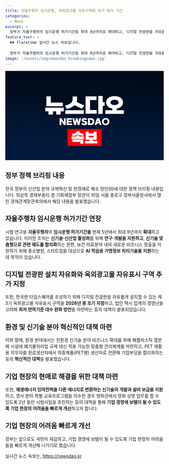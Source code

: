```yaml
---
title: 자율주행차 임시운행, 옥외광고물 자유구역에 추가 허가 기간
categories:
  - News
excerpt: >
  정부가 자율주행차의 임시운행 허가기간을 최대 9년까지로 확대하고, 디지털 전광판을 자유롭게 설치할 수 있는 옥외광고물 자유표시 구역을 추가로 지정했다. 신산업 분야 규제혁신 및 현장애로 해소 방안 발표는 두 번째 현장규제 개선방안이다. 이에 연구·개발 지원, AI 학습용 가명정보 처리기술 지원, 친환경 신기술 분야 확대 등을 포함하는 규제혁신과 현장애로 해소 방안 발표되었다. 이 외에도, 친환경 신기술 분야, 재생에너지, 중소·소상공인 지원 등 다양한 내용들이 담겨 있다.
feature_text: >
  ## flaretime 실시간 뉴스 속보입니다.

  정부가 자율주행차의 임시운행 허가기간을 최대 9년까지로 확대하고, 디지털 전광판을 자유롭게 설치할 수 있는 옥외광고물 자유표시 구역을 추가로 지정했다. 신산업 분야 규제혁신 및 현장애로 해소 방안 발표는 두 번째 현장규제 개선방안이다. 이에 연구·개발 지원, AI 학습용 가명정보 처리기술 지원, 친환경 신기술 분야 확대 등을 포함하는 규제혁신과 현장애로 해소 방안 발표되었다. 이 외에도, 친환경 신기술 분야, 재생에너지, 중소·소상공인 지원 등 다양한 내용들이 담겨 있다.
image: '/assets/img/newsdao_breakingnews.jpg'
---
```


<p><img src="/assets/img/newsdao_breakingnews.jpg" alt="flaretime 속보" /></p>

<h2 data-ke-size="size26">정부 정책 브리핑 내용</h2>

<p data-ke-size="size16">한국 정부의 신산업 분야 규제혁신 및 현장애로 해소 방안(Ⅱ)에 대한 정책 브리핑 내용입니다. 최상목 경제부총리 겸 기획재정부 장관이 10일 서울 종로구 정부서울청사에서 열린 경제관계장관회의에서 해당 내용을 발표했습니다.</p>

<h2 data-ke-size="size26">자율주행차 임시운행 허가기간 연장</h2>

<p data-ke-size="size16">시험·연구용 <b>자율주행차</b>의 <b>임시운행 허가기간을</b> 현재 5년에서 최대 9년까지 <b>확대</b>하고 있습니다. 이러한 조치는 <b>신기술·신산업 활성화</b>를 위해 <b>연구·개발을 지원하고</b>, <b>신기술 맞춤형으로 관련 제도를 합리화</b>하는 한편, 보건·의료분야 내의 새로운 비즈니스 창출을 지원하기 위해 중소병원, 스타트업을 대상으로 <b>AI 학습용 가명정보 처리기술을 지원</b>하는 데 목적이 있습니다.</p>

<h2 data-ke-size="size26">디지털 전광판 설치 자유화와 옥외광고물 자유표시 구역 추가 지정</h2>

<p data-ke-size="size16">또한, 한국판 타임스퀘어를 조성하기 위해 디지털 전광판을 자유롭게 설치할 수 있는 제3기 옥외광고물 자유표시 구역을 <b>2026년 중 조기 지정</b>하고, 법인 택시 업계의 경영난을 고려해 <b>최저 면허기준 대수 완화 방안</b>을 마련하는 등의 대책이 발표되었습니다.</p>

<h2 data-ke-size="size26">환경 및 신기술 분야 혁신적인 대책 마련</h2>

<p data-ke-size="size16">이와 함께, 환경 분야에서는 친환경 신기술 분야 비즈니스 확대를 위해 폐플라스틱 열분해 시설에 폐기물처리업 규제 대신 적용 가능한 맞춤형 관리체계를 마련하고, PET 재활용 의무자를 원료생산자에서 최종제품(PET병) 생산자로 전환해 기업부담을 합리화하는 등의 <b>혁신적인 대책</b>을 발표했습니다.</p>

<h2 data-ke-size="size26">기업 현장의 현애로 해결을 위한 대책 마련</h2>

<p data-ke-size="size16">또한, <b>재생에너지 잉여전력을 다른 에너지로 변환하는 신기술의 개발과 설비 보급을 지원</b>하고, 영사 분야 특별 교육프로그램을 이수한 경우 영화관에서 영화 상영 업무를 할 수 있도록 2년 동안 시범사업을 추진하는 등의 대책을 통해 <b>기업 경영에 보탬이 될 수 있도록 기업 현장의 어려움을 빠르게 개선</b>하고자 합니다.</p>

<h2 data-ke-size="size26">기업 현장의 어려움 빠르게 개선</h2>

<p data-ke-size="size16">정부는 앞으로도 국민이 체감하고, 기업 경영에 보탬이 될 수 있도록 기업 현장의 어려움들을 빠르게 개선해 나가기로 했습니다.</p>
실시간 뉴스 속보는, <a href="https://newsdao.kr" rel="dofollow">https://newsdao.kr</a>


